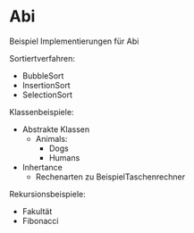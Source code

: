 # Abi
Beispiel Implementierungen für Abi

Sortiertverfahren:
- BubbleSort
- InsertionSort
- SelectionSort

Klassenbeispiele:
- Abstrakte Klassen
  - Animals:
    - Dogs
    - Humans
- Inhertance
  - Rechenarten zu BeispielTaschenrechner

Rekursionsbeispiele:
- Fakultät
- Fibonacci
